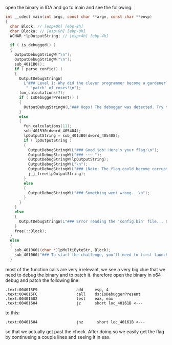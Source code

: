 open the binary in IDA and go to main and see the following:
```c
int __cdecl main(int argc, const char **argv, const char **envp)
{
  char Block; // [esp+0h] [ebp-8h]
  char Blocka; // [esp+0h] [ebp-8h]
  WCHAR *lpOutputString; // [esp+4h] [ebp-4h]

  if ( is_debugged() )
  {
    OutputDebugStringW("\n");
    OutputDebugStringW("\n");
    sub_4011B0();
    if ( parse_config() )
    {
      OutputDebugStringW(
        L"### Level 1: Why did the clever programmer become a gardener? Because they discovered their talent for growing a"
         " 'patch' of roses!\n");
      fun_calculations(7);
      if ( IsDebuggerPresent() )
      {
        OutputDebugStringW(L"### Oops! The debugger was detected. Try to bypass this check to get the flag!\n");
      }
      else
      {
        fun_calculations(11);
        sub_401530(dword_405404);
        lpOutputString = sub_4013B0(dword_405408);
        if ( lpOutputString )
        {
          OutputDebugStringW(L"### Good job! Here's your flag:\n");
          OutputDebugStringW(L"### ~~~ ");
          OutputDebugStringW(lpOutputString);
          OutputDebugStringW(L"\n");
          OutputDebugStringW(L"### (Note: The flag could become corrupted if the process state is tampered with in any way.)\n\n");
          j_j_free(lpOutputString);
        }
        else
        {
          OutputDebugStringW(L"### Something went wrong...\n");
        }
      }
    }
    else
    {
      OutputDebugStringW(L"### Error reading the 'config.bin' file... Challenge aborted.\n");
    }
    free(::Block);
  }
  else
  {
    sub_401060((char *)lpMultiByteStr, Block);
    sub_401060("### To start the challenge, you'll need to first launch this program using a debugger!\n", Blocka);
  }
```

most of the function calls are very irrelevant, we see a very big clue that we need to debug the binary and to patch it.
therefore open the binary in x64 debug and patch the following line:

```assembly
.text:004015F9                 add     esp, 4
.text:004015FC                 call    ds:IsDebuggerPresent
.text:00401602                 test    eax, eax
.text:00401604                 jz      short loc_40161B <---
```
to this:
```assembly
.text:00401604                 jnz      short loc_40161B <---
```
so that we actually get past the check. After doing so we easily get the flag by continueing a couple lines and seeing it in eax.